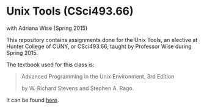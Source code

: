 # Unix Tools (CSci493.66)
with Adriana Wise (Spring 2015)

This repository contains assignments done for the Unix Tools, an elective at Hunter College of CUNY, or CSci493.66, taught by Professor Wise during Spring 2015.

The textbook used for this class is: 		


>Advanced Programming in the Unix Environment, 3rd Edition 
>
>by W. Richard Stevens and Stephen A. Rago.


It can be found [here](http://www.amazon.com/Advanced-Programming-UNIX-Environment-Edition/dp/0321637739).
